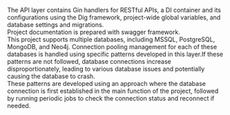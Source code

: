 The API layer contains Gin handlers for RESTful APIs, a DI container and its configurations using the Dig framework, project-wide global variables, and database settings and migrations.<br>
Project documentation is prepared with swagger framework.<br>
This project supports multiple databases, including MSSQL, PostgreSQL, MongoDB, and Neo4j. Connection pooling management for each of these databases is handled using specific patterns developed in this layer.If these patterns are not followed, database connections increase disproportionately, 
leading to various database issues and potentially causing the database to crash.<br>
These patterns are developed using an approach where the database connection is first established in the main function of the project, followed by running periodic jobs to check the connection status and reconnect if needed.<br>
